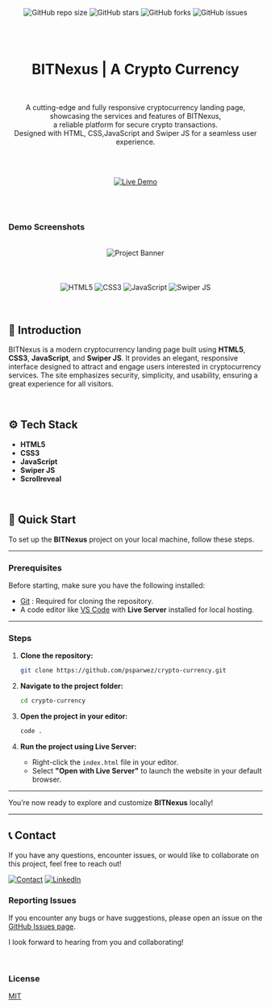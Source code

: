 <div align="center">

![GitHub repo size](https://img.shields.io/github/repo-size/psparwez/crypto-currency)
![GitHub stars](https://img.shields.io/github/stars/psparwez/crypto-currency?style=social)
![GitHub forks](https://img.shields.io/github/forks/psparwez/crypto-currency?style=social)
![GitHub issues](https://img.shields.io/github/issues/psparwez/crypto-currency)

<br />
<br />

# **BITNexus** | A Crypto Currency 

<br />
<p align="center">
A cutting-edge and fully responsive cryptocurrency landing page, <br />
showcasing the services and features of BITNexus, <br />
a reliable platform for secure crypto transactions. <br />
Designed with HTML, CSS,JavaScript and Swiper JS for a seamless user experience.
</p>

<br />
<br />

[![Live Demo](https://img.shields.io/badge/Live%20Demo-BITNexus-blue?style=for-the-badge)](https://github.com/psparwez/crypto-currency)

</div>

<br />
<br />

### Demo Screenshots
<div align="center">
  <br />
      <img src="https://github.com/user-attachments/assets/712318c4-d36a-4ff5-9905-40f157ac46eb" alt="Project Banner">
      <br />
  <br />
  <br />
  <br />

  <div>
    <img src="https://img.shields.io/badge/-HTML5-black?style=for-the-badge&logoColor=white&logo=html5&color=E34F26" alt="HTML5" />
    <img src="https://img.shields.io/badge/-CSS3-black?style=for-the-badge&logoColor=white&logo=css3&color=1572B6" alt="CSS3" />
    <img src="https://img.shields.io/badge/-JavaScript-black?style=for-the-badge&logoColor=white&logo=javascript&color=F7DF1E" alt="JavaScript" />
    <img src="https://img.shields.io/badge/-Swiper%20JS-black?style=for-the-badge&logo=swiper&logoColor=white&color=6332F6" alt="Swiper JS" />

  </div>

<br />
<br />
</div>




## <a name="introduction">🤖 Introduction</a>

BITNexus is a modern cryptocurrency landing page built using **HTML5**, **CSS3**, **JavaScript**, and **Swiper JS**. It provides an elegant, responsive interface designed to attract and engage users interested in cryptocurrency services. The site emphasizes security, simplicity, and usability, ensuring a great experience for all visitors.

<br/>

## <a name="tech-stack">⚙️ Tech Stack</a>

- **HTML5**
- **CSS3**
- **JavaScript**
- **Swiper JS**
- **Scrollreveal**


<br/>


## 🤸 Quick Start

To set up the **BITNexus** project on your local machine, follow these steps.

---

### Prerequisites

Before starting, make sure you have the following installed:

- [Git](https://git-scm.com/) : Required for cloning the repository.
- A code editor like [VS Code](https://code.visualstudio.com/) with **Live Server** installed for local hosting.

---

### Steps

1. **Clone the repository:**

    ```bash
    git clone https://github.com/psparwez/crypto-currency.git
    ```

2. **Navigate to the project folder:**

    ```bash
    cd crypto-currency
    ```

3. **Open the project in your editor:**

    ```bash
    code .
    ```

4. **Run the project using Live Server:**

   - Right-click the `index.html` file in your editor.
   - Select **"Open with Live Server"** to launch the website in your default browser.

---

You’re now ready to explore and customize **BITNexus** locally!

---

## 📞 Contact

If you have any questions, encounter issues, or would like to collaborate on this project, feel free to reach out!

[![Contact](https://img.shields.io/badge/Contact-175fd4?style=for-the-badge&logo=gmail&logoColor=white)](https://github.com/psparwez/psparwez/)
[![LinkedIn](https://img.shields.io/badge/LinkedIn-0077b5?style=for-the-badge&logo=linkedin&logoColor=white)](https://www.linkedin.com/)

### Reporting Issues

If you encounter any bugs or have suggestions, please open an issue on the [GitHub Issues page](https://github.com/psparwez/crypto-currency/issues).

I look forward to hearing from you and collaborating!

<br />

### License

[MIT](https://choosealicense.com/licenses/mit/)

<br/>
